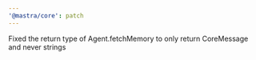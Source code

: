 ```yaml
---
'@mastra/core': patch
---
```


Fixed the return type of Agent.fetchMemory to only return CoreMessage and never strings
